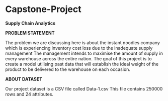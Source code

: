 # Capstone-Project
**Supply Chain Analytics**

**PROBLEM STATEMENT**

The problem we are discussing here is about the instant noodles company which is experiencing inventory cost loss due to the inadequate supply management The management intends to maximise the amount of supply in every warehouse across the entire nation. The goal of this project is to create a model utilising past data that will establish the ideal weight of the product to be delivered to the warehouse on each occasion.

**ABOUT DATASET**

Our project dataset is a CSV file called Data-1.csv This file contains 250000 rows and 24 attributes.

